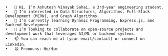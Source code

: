 	•	👋 Hi, I’m Ashutosh Vinayak Sahai, a 3rd-year engineering student.
	•	👀 I’m interested in Data Structures, Algorithms, Full-Stack Development (MERN), and Graph Algorithms.
	•	🌱 I’m currently learning Dynamic Programming, Express.js, and Backend Development.
	•	💞️ I’m looking to collaborate on open-source projects and development work that leverages AI/ML or backend systems.
	•	📫 You can reach me at [your email/contact] or connect on LinkedIn.
	•	😄 Pronouns: He/Him


<!---
sahaiash/sahaiash is a ✨ special ✨ repository because its `README.md` (this file) appears on your GitHub profile.
You can click the Preview link to take a look at your changes.
--->
